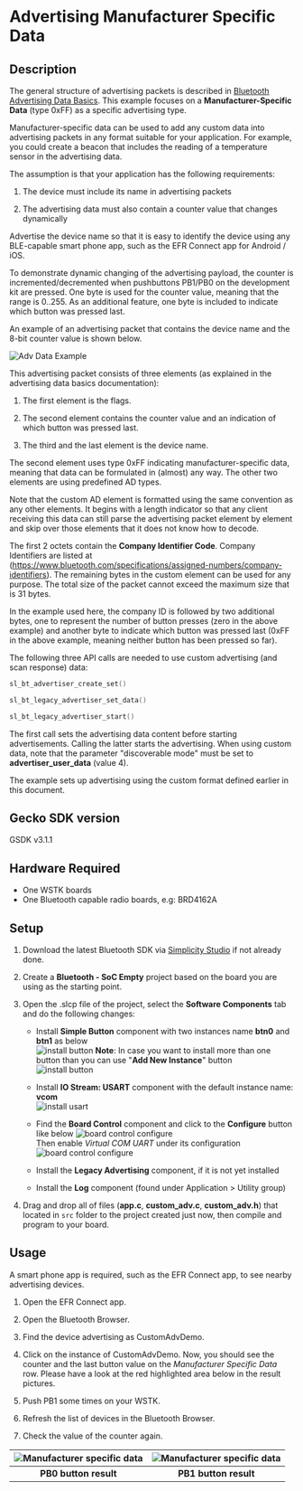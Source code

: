
# Advertising Manufacturer Specific Data

## Description

The general structure of advertising packets is described in [Bluetooth Advertising Data Basics](https://docs.silabs.com/bluetooth/latest/general/adv-and-scanning/bluetooth-adv-data-basics). This example focuses on a **Manufacturer-Specific Data** (type 0xFF) as a specific advertising type.

Manufacturer-specific data can be used to add any custom data into advertising packets in any format suitable for your application. For example, you could create a beacon that includes the reading of a temperature sensor in the advertising data.

The assumption is that your application has the following requirements:

1. The device must include its name in advertising packets

2. The advertising data must also contain a counter value that changes dynamically

Advertise the device name so that it is easy to identify the device using any BLE-capable smart phone app, such as the EFR Connect app for Android / iOS.

To demonstrate dynamic changing of the advertising payload, the counter is incremented/decremented when pushbuttons PB1/PB0 on the development kit are pressed. One byte is used for the counter value, meaning that the range is 0..255. As an additional feature, one byte is included to indicate which button was pressed last.

An example of an advertising packet that contains the device name and the 8-bit counter
value is shown below.

![Adv Data Example](images/advdataex1.png)

This advertising packet consists of three elements (as explained in the advertising data basics documentation):

1. The first element is the flags.

2. The second element contains the counter value and an indication of which button was
pressed last.

3. The third and the last element is the device name.

The second element uses type 0xFF indicating manufacturer-specific data, meaning that data can be formulated in (almost) any way. The other two elements are using predefined AD types.

Note that the custom AD element is formatted using the same convention as any other elements. It begins with a length indicator so that any client receiving this data can still parse the advertising packet element by element and skip over those elements that it does not know how to decode.

The first 2 octets contain the **Company Identifier Code**. Company Identifiers are listed at (https://www.bluetooth.com/specifications/assigned-numbers/company-identifiers). The remaining bytes in the custom element can be used for any purpose. The total size of the packet cannot exceed the maximum size that is 31 bytes.

In the example used here, the company ID is followed by two additional bytes, one to represent the number of button presses (zero in the above example) and another byte to indicate which button was pressed last (0xFF in the above example, meaning neither button has been pressed so far).

The following three API calls are needed to use custom advertising (and scan response) data:

```C
sl_bt_advertiser_create_set()
```

```c
sl_bt_legacy_advertiser_set_data()
```

```c
sl_bt_legacy_advertiser_start()
```

The first call sets the advertising data content before starting advertisements. Calling the latter starts the advertising. When using custom data, note that the parameter "discoverable mode" must be set to **advertiser_user_data** (value 4).

The example sets up advertising using the custom format defined earlier in this document.

## Gecko SDK version

GSDK v3.1.1

## Hardware Required

- One WSTK boards
- One Bluetooth capable radio boards, e.g: BRD4162A

## Setup

1. Download the latest Bluetooth SDK via [Simplicity Studio](https://www.silabs.com/products/development-tools/software/simplicity-studio) if not already done.
2. Create a **Bluetooth - SoC Empty** project based on the board you are using as the starting point.
3. Open the .slcp file of the project, select the **Software Components** tab and do the following changes:

   - Install **Simple Button** component with two instances name **btn0** and **btn1** as below  
    ![install button](images/install_button.png)
    **Note**: In case you want to install more than one button than you can use "**Add New Instance**" button  
    ![install button](images/add_new_instance.png)

   - Install **IO Stream: USART** component with the default instance name: **vcom**  
    ![install usart](images/install_usart.png)

   - Find the **Board Control** component and click to the **Configure** button like below
    ![board control configure](images/board_control_configure.png)  
    Then enable *Virtual COM UART* under its configuration
    ![board control configure](images/enable_vir_com.png)

   - Install the **Legacy Advertising** component, if it is not yet installed

   - Install the **Log** component (found under Application > Utility group)

4. Drag and drop all of files (**app.c**, **custom_adv.c**, **custom_adv.h**) that located in `src` folder to the project created just now, then compile and program to your board.

## Usage

A smart phone app is required, such as the EFR Connect app, to see nearby advertising devices.

1. Open the EFR Connect app.

2. Open the Bluetooth Browser.

3. Find the device advertising as CustomAdvDemo.

4. Click on the instance of CustomAdvDemo. Now, you should see the counter and the last button value on the *Manufacturer Specific Data* row. Please have a look at the red highlighted area below in the result pictures.

5. Push PB1 some times on your WSTK.

6. Refresh the list of devices in the Bluetooth Browser.

7. Check the value of the counter again.

|![Manufacturer specific data](images/result_pb0.png)|![Manufacturer specific data](images/result_pb1.png)|
|:-:|:-:|
|**PB0 button result**|**PB1 button result**|
